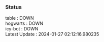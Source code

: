 ### Status


table : DOWN  
hogwarts : DOWN  
icy-bot : DOWN  
Latest Update : 2024-01-27 02:12:16.980235
